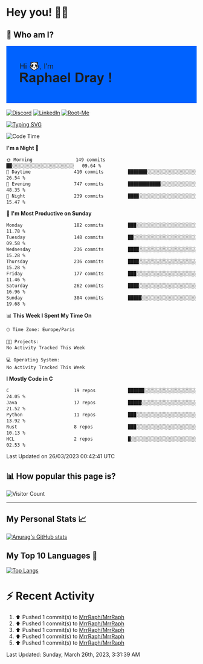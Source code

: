 # **Hey you! 👋🏼**

## **🔎 Who am I?**

<img src="https://github.com/MrrRaph/MrrRaph/blob/master/header.png?raw=true">

[![Discord](https://img.shields.io/badge/Discord-7289DA?style=for-the-badge&logo=discord&logoColor=white
)](https://discordapp.com/users/MrRaph#4214/)
[![LinkedIn](https://img.shields.io/badge/LinkedIn-0077B5?style=for-the-badge&logo=linkedin&logoColor=white)](https://www.linkedin.com/in/raphaeldray/)
[![Root-Me](https://img.shields.io/badge/dynamic/json?color=yellowgreen&label=Root-me%20Score&query=score&style=for-the-badge&url=https://raw.githubusercontent.com/MrrRaph/MrrRaph/master/root-me-stats.json&logoColor=white)](https://www.root-me.org/PandHacker)


[![Typing SVG](https://readme-typing-svg.herokuapp.com?font=glory&size=23&multiline=true&height=65&lines=CyberSecurity+Engineer+%F0%9F%92%BB;Freelance+Fullstack+Developer)](https://git.io/typing-svg)

<!--START_SECTION:waka-->
![Code Time](http://img.shields.io/badge/Code%20Time-0%20secs-blue)

**I'm a Night 🦉** 

```text
🌞 Morning                149 commits         ██░░░░░░░░░░░░░░░░░░░░░░░   09.64 % 
🌆 Daytime                410 commits         ███████░░░░░░░░░░░░░░░░░░   26.54 % 
🌃 Evening                747 commits         ████████████░░░░░░░░░░░░░   48.35 % 
🌙 Night                  239 commits         ████░░░░░░░░░░░░░░░░░░░░░   15.47 % 
```
📅 **I'm Most Productive on Sunday** 

```text
Monday                   182 commits         ███░░░░░░░░░░░░░░░░░░░░░░   11.78 % 
Tuesday                  148 commits         ██░░░░░░░░░░░░░░░░░░░░░░░   09.58 % 
Wednesday                236 commits         ████░░░░░░░░░░░░░░░░░░░░░   15.28 % 
Thursday                 236 commits         ████░░░░░░░░░░░░░░░░░░░░░   15.28 % 
Friday                   177 commits         ███░░░░░░░░░░░░░░░░░░░░░░   11.46 % 
Saturday                 262 commits         ████░░░░░░░░░░░░░░░░░░░░░   16.96 % 
Sunday                   304 commits         █████░░░░░░░░░░░░░░░░░░░░   19.68 % 
```


📊 **This Week I Spent My Time On** 

```text
🕑︎ Time Zone: Europe/Paris

🐱‍💻 Projects: 
No Activity Tracked This Week

💻 Operating System: 
No Activity Tracked This Week
```

**I Mostly Code in C** 

```text
C                        19 repos            ██████░░░░░░░░░░░░░░░░░░░   24.05 % 
Java                     17 repos            █████░░░░░░░░░░░░░░░░░░░░   21.52 % 
Python                   11 repos            ███░░░░░░░░░░░░░░░░░░░░░░   13.92 % 
Rust                     8 repos             ███░░░░░░░░░░░░░░░░░░░░░░   10.13 % 
HCL                      2 repos             █░░░░░░░░░░░░░░░░░░░░░░░░   02.53 % 
```




 Last Updated on 26/03/2023 00:42:41 UTC
<!--END_SECTION:waka-->

## **📊 How popular this page is?**

![Visitor Count](https://profile-counter.glitch.me/MrrRaph/count.svg)

---

## **My Personal Stats 📈**

[![Anurag's GitHub stats](https://github-readme-stats.vercel.app/api?username=mrrraph&count_private=true&show_icons=true&title_color=fff&text_color=fff&bg_color=30,36d1dc,904e95)](https://github.com/anuraghazra/github-readme-stats)

## **My Top 10 Languages 📣**

[![Top Langs](https://github-readme-stats.vercel.app/api/top-langs/?username=mrrraph&langs_count=10&layout=compact&hide=html,css&hide_title=true)](https://github.com/anuraghazra/github-readme-stats)


# **⚡ Recent Activity**

<!--RECENT_ACTIVITY:start-->
1. ⬆️ Pushed 1 commit(s) to [MrrRaph/MrrRaph](https://github.com/MrrRaph/MrrRaph)<br>
2. ⬆️ Pushed 1 commit(s) to [MrrRaph/MrrRaph](https://github.com/MrrRaph/MrrRaph)<br>
3. ⬆️ Pushed 1 commit(s) to [MrrRaph/MrrRaph](https://github.com/MrrRaph/MrrRaph)<br>
4. ⬆️ Pushed 1 commit(s) to [MrrRaph/MrrRaph](https://github.com/MrrRaph/MrrRaph)<br>
5. ⬆️ Pushed 1 commit(s) to [MrrRaph/MrrRaph](https://github.com/MrrRaph/MrrRaph)<br>
<!--RECENT_ACTIVITY:end-->
<!--RECENT_ACTIVITY:last_update-->
Last Updated: Sunday, March 26th, 2023, 3:31:39 AM
<!--RECENT_ACTIVITY:last_update_end-->
